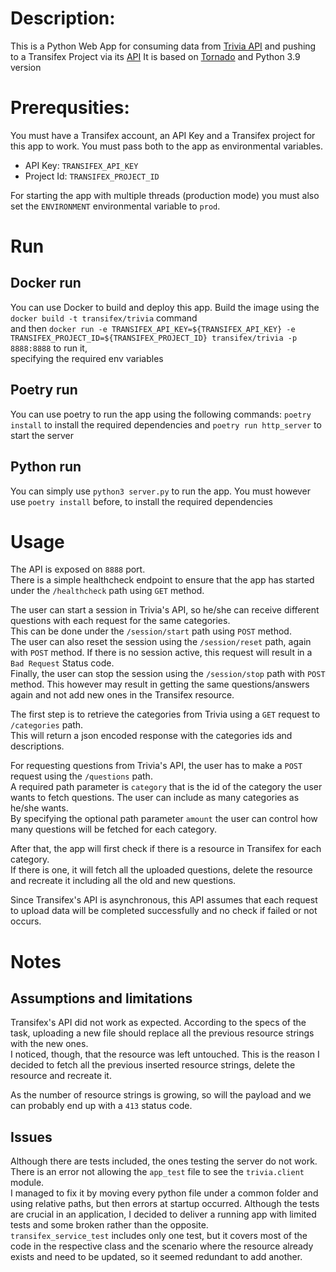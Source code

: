 # Description: 

This is a Python Web App for consuming data from [Trivia API](https://opentdb.com/api_config.php) and pushing to a Transifex Project via its [API](https://transifex.github.io/openapi/index.html)
It is based on [Tornado](https://www.tornadoweb.org/en/stable/) and Python 3.9 version

# Prerequsities:

You must have a Transifex account, an API Key and a Transifex project for this app to work.
You must pass both to the app as environmental variables.
 - API Key: `TRANSIFEX_API_KEY`
 - Project Id: `TRANSIFEX_PROJECT_ID`

For starting the app with multiple threads (production mode) you must also set the `ENVIRONMENT` environmental variable to `prod`.

# Run

## Docker run
 You can use Docker to build and deploy this app.
 Build the image using the ``docker build -t transifex/trivia`` command<br>
 and then `docker run -e TRANSIFEX_API_KEY=${TRANSIFEX_API_KEY} -e TRANSIFEX_PROJECT_ID=${TRANSIFEX_PROJECT_ID} transifex/trivia -p 8888:8888` to run it,<br>specifying the required env variables

## Poetry run
 You can use poetry to run the app using the following commands: `poetry install` to install the required dependencies and `poetry run http_server` to start the server

## Python run
 You can simply use `python3 server.py` to run the app. You must however use `poetry install` before, to install the required dependencies

# Usage

The API is exposed on `8888` port.<br>
There is a simple healthcheck endpoint to ensure that the app has started under the `/healthcheck` path using `GET` method.

The user can start a session in Trivia's API, so he/she can receive different questions with each request for the same categories.<br>
This can be done under the `/session/start` path using `POST` method.<br>
The user can also reset the session using the `/session/reset` path, again with `POST` method. If there is no session active, this request will result in a `Bad Request` Status code.<br>
Finally, the user can stop the session using the `/session/stop` path with `POST` method. This however may result in getting the same questions/answers again and not add new ones in the Transifex resource.

The first step is to retrieve the categories from Trivia using a `GET` request to `/categories` path.<br>
This will return a json encoded response with the categories ids and descriptions.

For requesting questions from Trivia's API, the user has to make a `POST` request using the `/questions` path.<br>
A required path parameter is `category` that is the id of the category the user wants to fetch questions. The user can include as many categories as he/she wants.<br>
By specifying the optional path parameter `amount` the user can control how many questions will be fetched for each category.

After that, the app will first check if there is a resource in Transifex for each category.<br>
If there is one, it will fetch all the uploaded questions, delete the resource and recreate it including all the old and new questions.

Since Transifex's API is asynchronous, this API assumes that each request to upload data will be completed successfully and no check if failed or not occurs.

# Notes

## Assumptions and limitations
Transifex's API did not work as expected. According to the specs of the task, uploading a new file should replace all the previous resource strings with the new ones.<br>
I noticed, though, that the resource was left untouched. This is the reason I decided to fetch all the previous inserted resource strings, delete the resource and recreate it.<br>

As the number of resource strings is growing, so will the payload and we can probably end up with a `413` status code.

## Issues
Although there are tests included, the ones testing the server do not work. There is an error not allowing the `app_test` file to see the `trivia.client` module.<br>
I managed to fix it by moving every python file under a common folder and using relative paths, but then errors at startup occurred.
Although the tests are crucial in an application, I decided to deliver a running app with limited tests and some broken rather than the opposite.<br>
`transifex_service_test` includes only one test, but it covers most of the code in the respective class and the scenario where the resource already exists and need to be updated, so it seemed redundant to add another.
